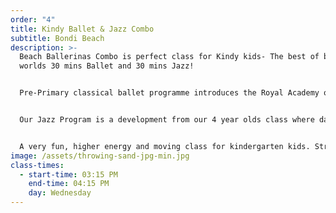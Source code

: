 ```yaml
---
order: "4"
title: Kindy Ballet & Jazz Combo
subtitle: Bondi Beach
description: >-
  Beach Ballerinas Combo is perfect class for Kindy kids- The best of both dance
  worlds 30 mins Ballet and 30 mins Jazz! 


  Pre-Primary classical ballet programme introduces the Royal Academy of Dance syllabus and continues the development of ballet technique as new steps are introduced to challenge our young dancers.


  Our Jazz Program is a development from our 4 year olds class where dancers learn funky age appropriate routines with a technical focus. Jazz is a great free movement class for dancers after a ballet class and builds dancer presence, awareness and confidence.


  A very fun, higher energy and moving class for kindergarten kids. Strength and stretching exercises are formally introduced in this level which assists with childrens posture and dance technique.
image: /assets/throwing-sand-jpg-min.jpg
class-times:
  - start-time: 03:15 PM
    end-time: 04:15 PM
    day: Wednesday
---
```

